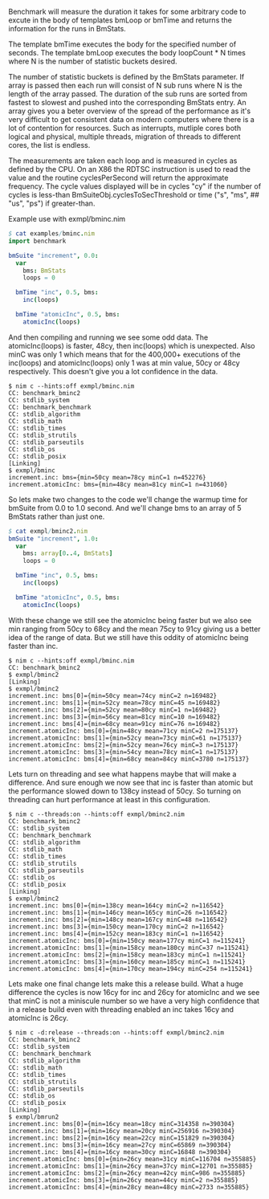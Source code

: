 Benchmark will measure the duration it takes for some arbitrary
code to excute in the body of templates bmLoop or bmTime and
returns the information for the runs in BmStats.

The template bmTime executes the body for the specified number
of seconds. The template bmLoop executes the body loopCount * N
times where N is the number of statistic buckets desired.

The number of statistic buckets is defined by the BmStats parameter.
If array is passed then each run will consist of N sub runs where
N is the length of the array passed. The duration of the sub runs
are sorted from fastest to slowest and pushed into the corresponding
BmStats entry.  An array gives you a beter overview of the spread of
the performance as it's very difficult to get consistent data on modern
computers where there is a lot of contention for resources. Such as
interrupts, mutliple cores both logical and physical, multiple threads,
migration of threads to different cores, the list is endless.

The measurements are taken each loop and is measured in cycles as
defined by the CPU. On an X86 the RDTSC instruction is used to read
the value and the routine cyclesPerSecond will return the approximate
frequency. The cycle values displayed will be in cycles "cy" if the
number of cycles is less-than BmSuiteObj.cyclesToSecThreshold or
time ("s", "ms", ## "us", "ps") if greater-than.

Example use with exmpl/bminc.nim
```nim
$ cat examples/bminc.nim
import benchmark

bmSuite "increment", 0.0:
  var
    bms: BmStats
    loops = 0

  bmTime "inc", 0.5, bms:
    inc(loops)

  bmTime "atomicInc", 0.5, bms:
    atomicInc(loops)
```
And then compiling and running we see some odd data. The
atomicInc(loops) is faster, 48cy, then inc(loops) which is
unexpected. Also minC was only 1 which means that for the
400,000+ executions of the inc(loops) and atomicInc(loops)
only 1 was at min value, 50cy or 48cy respectively. This
doesn't give you a lot confidence in the data.
```
$ nim c --hints:off exmpl/bminc.nim
CC: benchmark_bminc2
CC: stdlib_system
CC: benchmark_benchmark
CC: stdlib_algorithm
CC: stdlib_math
CC: stdlib_times
CC: stdlib_strutils
CC: stdlib_parseutils
CC: stdlib_os
CC: stdlib_posix
[Linking]
$ exmpl/bminc
increment.inc: bms={min=50cy mean=78cy minC=1 n=452276}
increment.atomicInc: bms={min=48cy mean=81cy minC=1 n=431060}
```
So lets make two changes to the code we'll change the warmup
time for bmSuite from 0.0 to 1.0 second. And we'll change
bms to an array of 5 BmStats rather than just one.
```nim
$ cat exmpl/bminc2.nim
bmSuite "increment", 1.0:
  var
    bms: array[0..4, BmStats]
    loops = 0

  bmTime "inc", 0.5, bms:
    inc(loops)

  bmTime "atomicInc", 0.5, bms:
    atomicInc(loops)
```
With these change we still see the atomicInc being faster
but we also see min ranging from 50cy to 68cy and the
mean 75cy to 91cy giving us a better idea of the range of
data. But we still have this oddity of atomicInc being
faster than inc.
```
$ nim c --hints:off exmpl/bminc.nim
CC: benchmark_bminc2
$ exmpl/bminc2
[Linking]
$ exmpl/bminc2
increment.inc: bms[0]={min=50cy mean=74cy minC=2 n=169482}
increment.inc: bms[1]={min=52cy mean=78cy minC=45 n=169482}
increment.inc: bms[2]={min=52cy mean=80cy minC=1 n=169482}
increment.inc: bms[3]={min=56cy mean=81cy minC=10 n=169482}
increment.inc: bms[4]={min=68cy mean=91cy minC=76 n=169482}
increment.atomicInc: bms[0]={min=48cy mean=71cy minC=2 n=175137}
increment.atomicInc: bms[1]={min=52cy mean=73cy minC=61 n=175137}
increment.atomicInc: bms[2]={min=52cy mean=76cy minC=3 n=175137}
increment.atomicInc: bms[3]={min=54cy mean=78cy minC=1 n=175137}
increment.atomicInc: bms[4]={min=68cy mean=84cy minC=3780 n=175137}
```
Lets turn on threading and see what happens maybe that will
make a difference. And sure enough we now see that inc is
faster than atomic but the performance slowed down to 138cy
instead of 50cy. So turning on threading can hurt performance
at least in this configuration.
```
$ nim c --threads:on --hints:off exmpl/bminc2.nim
CC: benchmark_bminc2
CC: stdlib_system
CC: benchmark_benchmark
CC: stdlib_algorithm
CC: stdlib_math
CC: stdlib_times
CC: stdlib_strutils
CC: stdlib_parseutils
CC: stdlib_os
CC: stdlib_posix
[Linking]
$ exmpl/bminc2
increment.inc: bms[0]={min=138cy mean=164cy minC=2 n=116542}
increment.inc: bms[1]={min=146cy mean=165cy minC=26 n=116542}
increment.inc: bms[2]={min=148cy mean=167cy minC=48 n=116542}
increment.inc: bms[3]={min=150cy mean=170cy minC=2 n=116542}
increment.inc: bms[4]={min=152cy mean=183cy minC=1 n=116542}
increment.atomicInc: bms[0]={min=150cy mean=177cy minC=1 n=115241}
increment.atomicInc: bms[1]={min=158cy mean=180cy minC=37 n=115241}
increment.atomicInc: bms[2]={min=158cy mean=183cy minC=1 n=115241}
increment.atomicInc: bms[3]={min=160cy mean=185cy minC=1 n=115241}
increment.atomicInc: bms[4]={min=170cy mean=194cy minC=254 n=115241}
```
Lets make one final change lets make this a release build. What
a huge difference the cycles is now 16cy for inc and 26cy for
atomicInc and we see that  minC is not a miniscule number
so we have a very high confidence that in a release build even
with threading enabled an inc takes 16cy and atomicInc is 26cy.
```
$ nim c -d:release --threads:on --hints:off exmpl/bminc2.nim
CC: benchmark_bminc2
CC: stdlib_system
CC: benchmark_benchmark
CC: stdlib_algorithm
CC: stdlib_math
CC: stdlib_times
CC: stdlib_strutils
CC: stdlib_parseutils
CC: stdlib_os
CC: stdlib_posix
[Linking]
$ exmpl/bmrun2
increment.inc: bms[0]={min=16cy mean=18cy minC=314358 n=390304}
increment.inc: bms[1]={min=16cy mean=20cy minC=256916 n=390304}
increment.inc: bms[2]={min=16cy mean=22cy minC=151829 n=390304}
increment.inc: bms[3]={min=16cy mean=27cy minC=65869 n=390304}
increment.inc: bms[4]={min=16cy mean=30cy minC=16848 n=390304}
increment.atomicInc: bms[0]={min=26cy mean=31cy minC=116704 n=355885}
increment.atomicInc: bms[1]={min=26cy mean=37cy minC=12701 n=355885}
increment.atomicInc: bms[2]={min=26cy mean=42cy minC=986 n=355885}
increment.atomicInc: bms[3]={min=26cy mean=44cy minC=2 n=355885}
increment.atomicInc: bms[4]={min=28cy mean=48cy minC=2733 n=355885}
```

